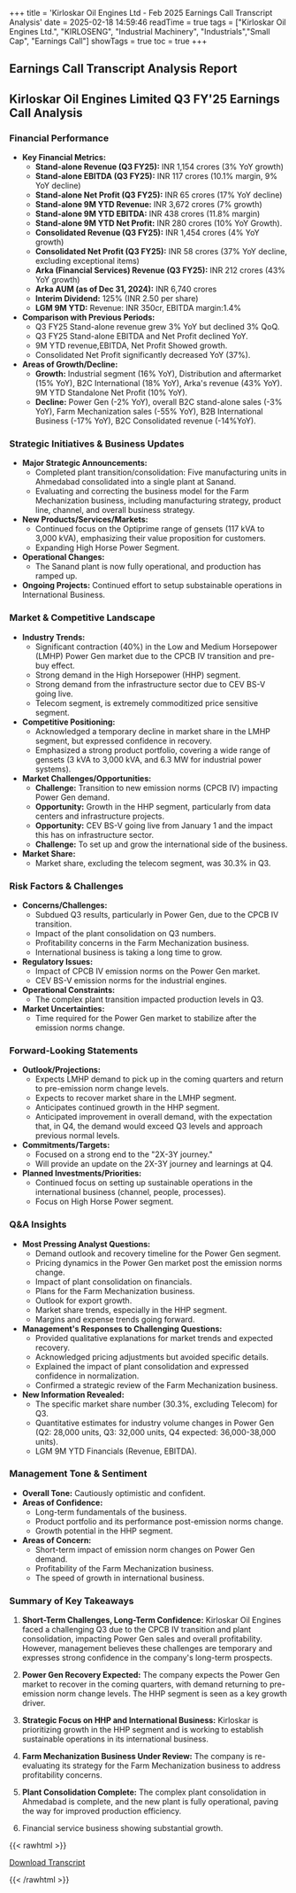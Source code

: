 +++
title = 'Kirloskar Oil Engines Ltd - Feb 2025 Earnings Call Transcript Analysis'
date = 2025-02-18 14:59:46
readTime = true
tags = ["Kirloskar Oil Engines Ltd.", "KIRLOSENG", "Industrial Machinery", "Industrials","Small Cap", "Earnings Call"]
showTags = true
toc = true
+++



## Earnings Call Transcript Analysis Report
## Kirloskar Oil Engines Limited Q3 FY'25 Earnings Call Analysis

### Financial Performance

*   **Key Financial Metrics:**
    *   **Stand-alone Revenue (Q3 FY25):** INR 1,154 crores (3% YoY growth)
    *   **Stand-alone EBITDA (Q3 FY25):** INR 117 crores (10.1% margin, 9% YoY decline)
    *   **Stand-alone Net Profit (Q3 FY25):** INR 65 crores (17% YoY decline)
    *   **Stand-alone 9M YTD Revenue:** INR 3,672 crores (7% growth)
    *   **Stand-alone 9M YTD EBITDA:** INR 438 crores (11.8% margin)
    *    **Stand-alone 9M YTD Net Profit:** INR 280 crores (10% YoY Growth).
    *   **Consolidated Revenue (Q3 FY25):** INR 1,454 crores (4% YoY growth)
    *   **Consolidated Net Profit (Q3 FY25):** INR 58 crores (37% YoY decline, excluding exceptional items)
    *   **Arka (Financial Services) Revenue (Q3 FY25):** INR 212 crores (43% YoY growth)
    *   **Arka AUM (as of Dec 31, 2024):** INR 6,740 crores
    *   **Interim Dividend:** 125% (INR 2.50 per share)
    *  **LGM 9M YTD:** Revenue: INR 350cr, EBITDA margin:1.4%
*   **Comparison with Previous Periods:**
    *   Q3 FY25 Stand-alone revenue grew 3% YoY but declined 3% QoQ.
    *   Q3 FY25 Stand-alone EBITDA and Net Profit declined YoY.
    *    9M YTD revenue,EBITDA, Net Profit Showed growth.
    *   Consolidated Net Profit significantly decreased YoY (37%).
*   **Areas of Growth/Decline:**
    *   **Growth:** Industrial segment (16% YoY), Distribution and aftermarket (15% YoY), B2C International (18% YoY), Arka's revenue (43% YoY). 9M YTD Standalone Net Profit (10% YoY).
    *   **Decline:** Power Gen (-2% YoY), overall B2C stand-alone sales (-3% YoY), Farm Mechanization sales (-55% YoY), B2B International Business (-17% YoY), B2C Consolidated revenue (-14%YoY).

### Strategic Initiatives & Business Updates

*   **Major Strategic Announcements:**
    *   Completed plant transition/consolidation: Five manufacturing units in Ahmedabad consolidated into a single plant at Sanand.
    *   Evaluating and correcting the business model for the Farm Mechanization business, including manufacturing strategy, product line, channel, and overall business strategy.
*   **New Products/Services/Markets:**
    *   Continued focus on the Optiprime range of gensets (117 kVA to 3,000 kVA), emphasizing their value proposition for customers.
    * Expanding High Horse Power Segment.
*   **Operational Changes:**
    *   The Sanand plant is now fully operational, and production has ramped up.
* **Ongoing Projects:**
Continued effort to setup substainable operations in International Business.

### Market & Competitive Landscape

*   **Industry Trends:**
    *   Significant contraction (40%) in the Low and Medium Horsepower (LMHP) Power Gen market due to the CPCB IV transition and pre-buy effect.
    *   Strong demand in the High Horsepower (HHP) segment.
    *   Strong demand from the infrastructure sector due to CEV BS-V going live.
    * Telecom segment, is extremely commoditized price sensitive segment.
*   **Competitive Positioning:**
    *   Acknowledged a temporary decline in market share in the LMHP segment, but expressed confidence in recovery.
    *   Emphasized a strong product portfolio, covering a wide range of gensets (3 kVA to 3,000 kVA, and 6.3 MW for industrial power systems).
*   **Market Challenges/Opportunities:**
    *   **Challenge:** Transition to new emission norms (CPCB IV) impacting Power Gen demand.
    *   **Opportunity:** Growth in the HHP segment, particularly from data centers and infrastructure projects.
    * **Opportunity:** CEV BS-V going live from January 1 and the impact this has on infrastructure sector.
    * **Challenge:** To set up and grow the international side of the business.
*   **Market Share:**
    *    Market share, excluding the telecom segment, was 30.3% in Q3.

### Risk Factors & Challenges

*   **Concerns/Challenges:**
    *   Subdued Q3 results, particularly in Power Gen, due to the CPCB IV transition.
    *   Impact of the plant consolidation on Q3 numbers.
    *   Profitability concerns in the Farm Mechanization business.
    *    International business is taking a long time to grow.
*   **Regulatory Issues:**
    *   Impact of CPCB IV emission norms on the Power Gen market.
    *   CEV BS-V emission norms for the industrial engines.
*   **Operational Constraints:**
    *   The complex plant transition impacted production levels in Q3.
*   **Market Uncertainties:**
    *   Time required for the Power Gen market to stabilize after the emission norms change.

### Forward-Looking Statements

*   **Outlook/Projections:**
    *   Expects LMHP demand to pick up in the coming quarters and return to pre-emission norm change levels.
    *   Expects to recover market share in the LMHP segment.
    *   Anticipates continued growth in the HHP segment.
    * Anticipated improvement in overall demand, with the expectation that, in Q4, the demand would exceed Q3 levels and approach previous normal levels.
*   **Commitments/Targets:**
    *   Focused on a strong end to the "2X-3Y journey."
    *   Will provide an update on the 2X-3Y journey and learnings at Q4.
*   **Planned Investments/Priorities:**
    *   Continued focus on setting up sustainable operations in the international business (channel, people, processes).
    *   Focus on High Horse Power segment.

### Q&A Insights

*   **Most Pressing Analyst Questions:**
    *   Demand outlook and recovery timeline for the Power Gen segment.
    *   Pricing dynamics in the Power Gen market post the emission norms change.
    *   Impact of plant consolidation on financials.
    *   Plans for the Farm Mechanization business.
    *   Outlook for export growth.
    *   Market share trends, especially in the HHP segment.
    *   Margins and expense trends going forward.
*   **Management's Responses to Challenging Questions:**
    *   Provided qualitative explanations for market trends and expected recovery.
    *   Acknowledged pricing adjustments but avoided specific details.
    *   Explained the impact of plant consolidation and expressed confidence in normalization.
    *   Confirmed a strategic review of the Farm Mechanization business.
*   **New Information Revealed:**
    *   The specific market share number (30.3%, excluding Telecom) for Q3.
    *   Quantitative estimates for industry volume changes in Power Gen (Q2: 28,000 units, Q3: 32,000 units, Q4 expected: 36,000-38,000 units).
    *   LGM 9M YTD Financials (Revenue, EBITDA).

### Management Tone & Sentiment

*   **Overall Tone:** Cautiously optimistic and confident.
*   **Areas of Confidence:**
    *   Long-term fundamentals of the business.
    *   Product portfolio and its performance post-emission norms change.
    *   Growth potential in the HHP segment.
*   **Areas of Concern:**
    *   Short-term impact of emission norm changes on Power Gen demand.
    *   Profitability of the Farm Mechanization business.
    *   The speed of growth in international business.

### Summary of Key Takeaways

1.  **Short-Term Challenges, Long-Term Confidence:** Kirloskar Oil Engines faced a challenging Q3 due to the CPCB IV transition and plant consolidation, impacting Power Gen sales and overall profitability. However, management believes these challenges are temporary and expresses strong confidence in the company's long-term prospects.

2.  **Power Gen Recovery Expected:** The company expects the Power Gen market to recover in the coming quarters, with demand returning to pre-emission norm change levels. The HHP segment is seen as a key growth driver.

3.  **Strategic Focus on HHP and International Business:** Kirloskar is prioritizing growth in the HHP segment and is working to establish sustainable operations in its international business.

4.  **Farm Mechanization Business Under Review:** The company is re-evaluating its strategy for the Farm Mechanization business to address profitability concerns.

5.  **Plant Consolidation Complete:** The complex plant consolidation in Ahmedabad is complete, and the new plant is fully operational, paving the way for improved production efficiency.

6. Financial service business showing substantial growth.



{{< rawhtml >}}

<div class="button-container">    
    <a href="https://www.bseindia.com/stockinfo/AnnPdfOpen.aspx?Pname=8b4b242a-de64-4484-8fd4-3f73a7975f2d.pdf" target="_blank" class="report-button">
      <i class="fas fa-file-pdf"></i> Download Transcript
    </a>
</div>
    
{{< /rawhtml >}}
